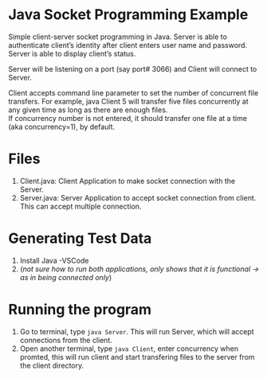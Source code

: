 # Java Socket Programming Example

Simple client-server socket programming in Java. Server is able to authenticate client’s identity after client enters user name and password.
Server is able to display client’s status.

Server will be listening on a port (say port# 3066) and Client will connect to Server.

Client accepts command line parameter to set the number of concurrent file transfers. 
For example, java Client 5 will transfer five files concurrently at any given time as long as there are enough files.  
If concurrency number is not entered, it should transfer one file at a time (aka concurrency=1), by default.

# Files
1. Client.java: Client Application to make socket connection with the Server.
2. Server.java: Server Application to accept socket connection from client. This can accept multiple connection.

# Generating Test Data 
1. Install Java -VSCode
2. (*not sure how to run both applications, only shows that it is functional -> as in being connected only*)
 
 # Running the program
 1. Go to terminal, type `java Server`. This will run Server, which will accept connections from the client.
 2. Open another terminal, type `java Client`, enter concurrency when promted, this will run client and start transfering files to the server from the client directory.
